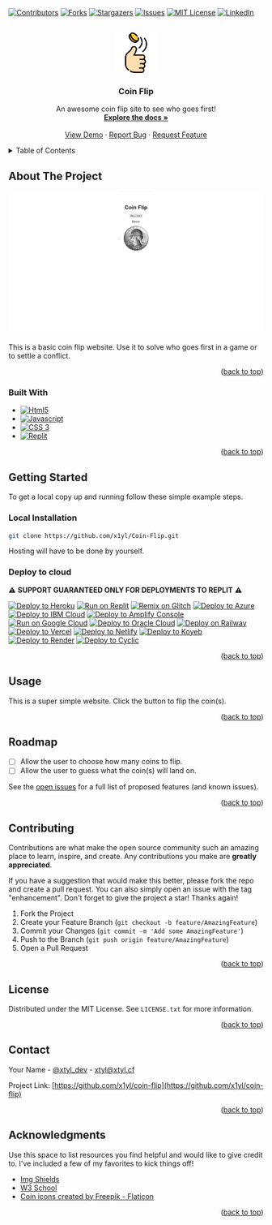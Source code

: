<!-- Improved compatibility of back to top link: See: https://github.com/othneildrew/Best-README-Template/pull/73 -->
<a name="readme-top"></a>
<!--
*** Thanks for checking out the Best-README-Template. If you have a suggestion
*** that would make this better, please fork the repo and create a pull request
*** or simply open an issue with the tag "enhancement".
*** Don't forget to give the project a star!
*** Thanks again! Now go create something AMAZING! :D
-->



<!-- PROJECT SHIELDS -->
<!--
*** I'm using markdown "reference style" links for readability.
*** Reference links are enclosed in brackets [ ] instead of parentheses ( ).
*** See the bottom of this document for the declaration of the reference variables
*** for contributors-url, forks-url, etc. This is an optional, concise syntax you may use.
*** https://www.markdownguide.org/basic-syntax/#reference-style-links
-->
[![Contributors][contributors-shield]][contributors-url]
[![Forks][forks-shield]][forks-url]
[![Stargazers][stars-shield]][stars-url]
[![Issues][issues-shield]][issues-url]
[![MIT License][license-shield]][license-url]
[![LinkedIn][linkedin-shield]][linkedin-url]



<!-- PROJECT LOGO -->
<br />
<div align="center">
  <a href="https://github.com/x1yl/Coin-Flip">
    <img src="images/logo.png" alt="Logo" width="80" height="80">
  </a>

  <h3 align="center">Coin Flip</h3>

  <p align="center">
    An awesome coin flip site to see who goes first!
    <br />
    <a href="https://github.com/x1yl/Coin-Flip"><strong>Explore the docs »</strong></a>
    <br />
    <br />
    <a href="https://github.com/x1yl/Coin-Flip">View Demo</a>
    ·
    <a href="https://github.com/x1yl/Coin-Flip/issues">Report Bug</a>
    ·
    <a href="https://github.com/x1yl/Coin-Flip/issues">Request Feature</a>
  </p>
</div>



<!-- TABLE OF CONTENTS -->
<details>
  <summary>Table of Contents</summary>
  <ol>
    <li>
      <a href="#about-the-project">About The Project</a>
      <ul>
        <li><a href="#built-with">Built With</a></li>
      </ul>
    </li>
    <li>
      <a href="#getting-started">Getting Started</a>
      <ul>
        <li><a href="#prerequisites">Prerequisites</a></li>
        <li><a href="#installation">Installation</a></li>
      </ul>
    </li>
    <li><a href="#usage">Usage</a></li>
    <li><a href="#roadmap">Roadmap</a></li>
    <li><a href="#contributing">Contributing</a></li>
    <li><a href="#license">License</a></li>
    <li><a href="#contact">Contact</a></li>
    <li><a href="#acknowledgments">Acknowledgments</a></li>
  </ol>
</details>



<!-- ABOUT THE PROJECT -->
## About The Project

[![Product Name Screen Shot][product-screenshot]]([https://example.com](https://coin-flip.xtyl.repl.co/))

This is a basic coin flip website. Use it to solve who goes first in a game or to settle a conflict.

<p align="right">(<a href="#readme-top">back to top</a>)</p>



### Built With


* [![Html5][Html5]][Html5-url]
* [![Javascript][Javascript]][Javascript-url]
* [![CSS 3][Css]][Css-url]
* [![Replit][Replit]][Replit-url]

<p align="right">(<a href="#readme-top">back to top</a>)</p>



<!-- GETTING STARTED -->
## Getting Started

To get a local copy up and running follow these simple example steps.

### Local Installation

   ```sh
   git clone https://github.com/x1yl/Coin-Flip.git
   ```
Hosting will have to be done by yourself.

### Deploy to cloud

⚠️ **SUPPORT GUARANTEED ONLY FOR DEPLOYMENTS TO REPLIT** ⚠️

[![Deploy to Heroku](https://binbashbanana.github.io/deploy-buttons/buttons/remade/heroku.svg)](https://heroku.com/deploy/?template=https://github.com/x1yl/Coin-Flip)
[![Run on Replit](https://binbashbanana.github.io/deploy-buttons/buttons/remade/replit.svg)](https://replit.com/github/x1yl/Coin-Flip)
[![Remix on Glitch](https://binbashbanana.github.io/deploy-buttons/buttons/remade/glitch.svg)](https://glitch.com/edit/#!/import/github/x1yl/Coin-Flip)
[![Deploy to Azure](https://binbashbanana.github.io/deploy-buttons/buttons/remade/azure.svg)](https://portal.azure.com/#create/Microsoft.Template/uri/https%3A%2F%2Fraw.githubusercontent.com%2FAzure%2Fazure-quickstart-templates%2Fmaster%2Fquickstarts%2Fmicrosoft.web%2Fwebapp-linux-node%2Fazuredeploy.json)
[![Deploy to IBM Cloud](https://binbashbanana.github.io/deploy-buttons/buttons/remade/ibmcloud.svg)](https://cloud.ibm.com/devops/setup/deploy?repository=https://github.com/x1yl/Coin-Flip)
[![Deploy to Amplify Console](https://binbashbanana.github.io/deploy-buttons/buttons/remade/amplifyconsole.svg)](https://console.aws.amazon.com/amplify/home#/deploy?repo=https://github.com/x1yl/Coin-Flip)
[![Run on Google Cloud](https://binbashbanana.github.io/deploy-buttons/buttons/remade/googlecloud.svg)](https://deploy.cloud.run/?git_repo=https://github.com/x1yl/Coin-Flip)
[![Deploy to Oracle Cloud](https://binbashbanana.github.io/deploy-buttons/buttons/remade/oraclecloud.svg)](https://cloud.oracle.com/resourcemanager/stacks/create?zipUrl=https://github.com/x1yl/Coin-Flip/archive/refs/heads/main.zip)
[![Deploy on Railway](https://binbashbanana.github.io/deploy-buttons/buttons/remade/railway.svg)](https://railway.app/new/template?template=https://github.com/x1yl/Coin-Flip)
[![Deploy to Vercel](https://binbashbanana.github.io/deploy-buttons/buttons/remade/vercel.svg)](https://vercel.com/new/clone?repository-url=https://github.com/x1yl/Coin-Flip)
[![Deploy to Netlify](https://binbashbanana.github.io/deploy-buttons/buttons/remade/netlify.svg)](https://app.netlify.com/start/deploy?repository=https://github.com/x1yl/Coin-Flip)
[![Deploy to Koyeb](https://binbashbanana.github.io/deploy-buttons/buttons/remade/koyeb.svg)](https://app.koyeb.com/deploy?type=git&repository=github.com/x1yl/Coin-Flip&branch=main&name=deploy-buttons)
[![Deploy to Render](https://binbashbanana.github.io/deploy-buttons/buttons/remade/render.svg)](https://render.com/deploy?repo=https://github.com/x1yl/Coin-Flip)
[![Deploy to Cyclic](https://binbashbanana.github.io/deploy-buttons/buttons/remade/cyclic.svg)](https://app.cyclic.sh/api/app/deploy/x1yl/Coin-Flip)


<p align="right">(<a href="#readme-top">back to top</a>)</p>



<!-- USAGE EXAMPLES -->
## Usage

This is a super simple website. Click the button to flip the coin(s).

<p align="right">(<a href="#readme-top">back to top</a>)</p>



<!-- ROADMAP -->
## Roadmap

- [ ] Allow the user to choose how many coins to flip.
- [ ] Allow the user to guess what the coin(s) will land on.

See the [open issues](https://github.com/x1yl/Coin-Flip/issues) for a full list of proposed features (and known issues).

<p align="right">(<a href="#readme-top">back to top</a>)</p>



<!-- CONTRIBUTING -->
## Contributing

Contributions are what make the open source community such an amazing place to learn, inspire, and create. Any contributions you make are **greatly appreciated**.

If you have a suggestion that would make this better, please fork the repo and create a pull request. You can also simply open an issue with the tag "enhancement".
Don't forget to give the project a star! Thanks again!

1. Fork the Project
2. Create your Feature Branch (`git checkout -b feature/AmazingFeature`)
3. Commit your Changes (`git commit -m 'Add some AmazingFeature'`)
4. Push to the Branch (`git push origin feature/AmazingFeature`)
5. Open a Pull Request

<p align="right">(<a href="#readme-top">back to top</a>)</p>



<!-- LICENSE -->
## License

Distributed under the MIT License. See `LICENSE.txt` for more information.

<p align="right">(<a href="#readme-top">back to top</a>)</p>



<!-- CONTACT -->
## Contact

Your Name - [@xtyl_dev](https://twitter.com/xtyl_dev) - xtyl@xtyl.cf

Project Link: [https://github.com/x1yl/coin-flip](https://github.com/x1yl/coin-flip)

<p align="right">(<a href="#readme-top">back to top</a>)</p>



<!-- ACKNOWLEDGMENTS -->
## Acknowledgments

Use this space to list resources you find helpful and would like to give credit to. I've included a few of my favorites to kick things off!

* [Img Shields](https://shields.io)
* [W3 School](https://w3schools.com/)
* [Coin icons created by Freepik - Flaticon](https://www.flaticon.com/free-icons/coin)

<p align="right">(<a href="#readme-top">back to top</a>)</p>



<!-- MARKDOWN LINKS & IMAGES -->
<!-- https://www.markdownguide.org/basic-syntax/#reference-style-links -->
[contributors-shield]: https://img.shields.io/github/contributors/x1yl/Coin-Flip.svg?style=for-the-badge
[contributors-url]: https://github.com/x1yl/Coin-Flip/graphs/contributors
[forks-shield]: https://img.shields.io/github/forks/x1yl/Coin-Flip.svg?style=for-the-badge
[forks-url]: https://github.com/x1yl/Coin-Flip/network/members
[stars-shield]: https://img.shields.io/github/stars/x1yl/Coin-Flip.svg?style=for-the-badge
[stars-url]: https://github.com/x1yl/Coin-Flip/stargazers
[issues-shield]: https://img.shields.io/github/issues/x1yl/Coin-Flip.svg?style=for-the-badge
[issues-url]: https://github.com/x1yl/Coin-Flip/issues
[license-shield]: https://img.shields.io/github/license/x1yl/Coin-Flip.svg?style=for-the-badge
[license-url]: https://github.com/x1yl/Coin-Flip/blob/master/LICENSE.txt
[linkedin-shield]: https://img.shields.io/badge/-LinkedIn-black.svg?style=for-the-badge&logo=linkedin&colorB=555
[linkedin-url]: https://linkedin.com/in/othneildrew
[product-screenshot]: images/screenshot.png
[html5]: https://img.shields.io/badge/Html5-E34F26?style=for-the-badge&logo=html5&logoColor=white
[html5-url]: https://www.w3schools.com/html/
[javascript]: https://img.shields.io/badge/javascript-F7DF1E?style=for-the-badge&logo=javascript&logoColor=white
[javascript-url]: https://www.w3schools.com/js/
[css]: https://img.shields.io/badge/css3-1572B6?style=for-the-badge&logo=css3&logoColor=white
[css-url]: https://www.w3schools.com/css/
[replit]: https://img.shields.io/badge/replit-F26207?style=for-the-badge&logo=replit&logoColor=white
[replit-url]: repl.it
